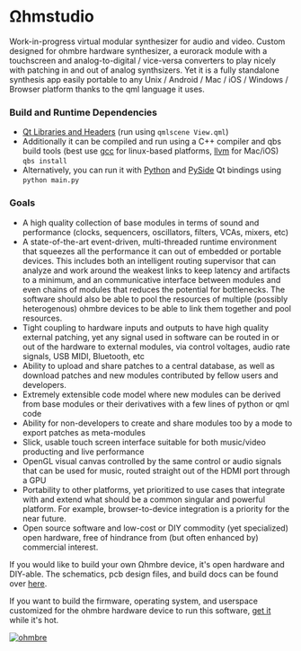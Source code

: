 # Ωhmstudio

Work-in-progress virtual modular synthesizer for audio and video.  Custom designed for ohmbre hardware synthesizer, a eurorack module with a touchscreen and analog-to-digital / vice-versa converters to play nicely with patching in and out of analog synthsizers.  Yet it is a fully standalone synthesis app easily portable to any Unix / Android / Mac / iOS / Windows / Browser platform thanks to the qml language it uses.

### Build and Runtime Dependencies

* [Qt Libraries and Headers](https://www.qt.io/download-qt-installer) (run using `qmlscene View.qml`)
* Additionally it can be compiled and run using a C++ compiler and qbs build tools (best use [gcc](https://gcc.gnu.org/) for linux-based platforms, [llvm](http://releases.llvm.org/download.html) for Mac/iOS) `qbs install`
* Alternatively, you can run it with [Python](https://www.python.org/downloads/Python) and [PySide](https://wiki.qt.io/PySide2_GettingStarted) Qt bindings using `python main.py`

### Goals

* A high quality collection of base modules in terms of sound and performance (clocks, sequencers, oscillators, filters, VCAs, mixers, etc)
* A state-of-the-art event-driven, multi-threaded runtime environment that squeezes all the performance it can out of embedded or portable devices.  This includes both an intelligent routing supervisor that can analyze and work around the weakest links to keep latency and artifacts to a minimum, and an communicative interface between modules and even chains of modules that reduces the potential for bottlenecks.  The software should also be able to pool the resources of multiple (possibly heterogenous) ohmbre devices to be able to link them together and pool resources.
* Tight coupling to hardware inputs and outputs to have high quality external patching, yet any signal used in software can be routed in or out of the hardware to external modules, via control voltages, audio rate signals, USB MIDI, Bluetooth, etc 
* Ability to upload and share patches to a central database, as well as download patches and new modules contributed by fellow users and developers.
* Extremely extensible code model where new modules can be derived from base modules or their derivatives with a few lines of python or qml code
* Ability for non-developers to create and share modules too by a mode to export patches as meta-modules
* Slick, usable touch screen interface suitable for both music/video producting and live performance
* OpenGL visual canvas controlled by the same control or audio signals that can be used for music, routed straight out of the HDMI port through a GPU 
* Portability to other platforms, yet prioritized to use cases that integrate with and extend what should be a common singular and powerful platform. For example, browser-to-device integration is a priority for the near future.
* Open source software and low-cost or DIY commodity (yet specialized) open hardware, free of hindrance from (but often enhanced by) commercial interest.

If you would like to build your own Ωhmbre device, it's open hardware and DIY-able. The schematics, pcb design files, and build docs can be found over [here](https://github.com/ohmbre/ohmbre).

If you want to build the firmware, operating system, and userspace customized for the ohmbre hardware device to run this software, [get it](https://github.com/ohmbre/ohmwares) while it's hot. 

[![ohmbre](https://i.imgur.com/CpHEKZk.png)](https://vimeo.com/261403175 "Demo #1 - Toying with UI paradigm - click to watch")

